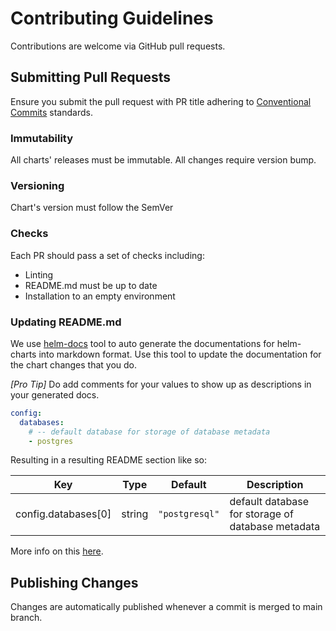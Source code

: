 # Contributing Guidelines

Contributions are welcome via GitHub pull requests.

## Submitting Pull Requests

Ensure you submit the pull request with PR title adhering to [Conventional Commits](https://www.conventionalcommits.org/en/v1.0.0/) standards.

### Immutability

All charts' releases must be immutable. All changes require version bump.

### Versioning

Chart's version must follow the SemVer

### Checks

Each PR should pass a set of checks including:

* Linting
* README.md must be up to date
* Installation to an empty environment

### Updating README.md

We use [helm-docs](https://github.com/norwoodj/helm-docs) tool to auto generate the documentations for helm-charts into markdown format. Use this tool to update the documentation for the chart changes that you do.

_[Pro Tip]_ Do add comments for your values to show up as descriptions in your generated docs.

```yaml
config:
  databases:
    # -- default database for storage of database metadata
    - postgres
```

Resulting in a resulting README section like so:

| Key | Type | Default | Description |
|-----|------|---------|-------------|
| config.databases[0] | string | `"postgresql"` | default database for storage of database metadata |

More info on this [here](https://github.com/norwoodj/helm-docs#helm-docs).

## Publishing Changes

Changes are automatically published whenever a commit is merged to main branch.
